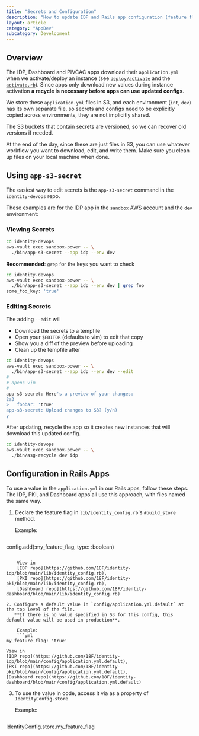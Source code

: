 ```yaml
---
title: "Secrets and Configuration"
description: "How to update IDP and Rails app configuration (feature flags) and secrets application.yml"
layout: article
category: "AppDev"
subcategory: Development
---
```


## Overview

The IDP, Dashboard and PIVCAC apps download their `application.yml`
when we activate/deploy an instance (see [`deploy/activate`][deploy-activate]
and the [`activate.rb`][download-from-s3]). Since apps only download new values
during instance activation **a recycle is necessary before apps can use
updated configs**.


We store these `application.yml` files in S3, and each environment (`int`, `dev`)
has its own separate file, so secrets and configs need to be explicitly copied
across environments, they are not implicitly shared.

The S3 buckets that contain secrets are versioned, so we can recover old versions
if needed.

[deploy-activate]: https://github.com/18F/identity-idp/blob/main/deploy/activate
[download-from-s3]: https://github.com/18F/identity-idp/blob/a95fd33d24c6761818993cfbc334a28986783034/lib/deploy/activate.rb#L93-L97

At the end of the day, since these are just files in S3, you can use whatever workflow
you want to download, edit, and write them. Make sure you clean up files on your local
machine when done.

## Using `app-s3-secret`

The easiest way to edit secrets is the `app-s3-secret` command in the `identity-devops` repo.

These examples are for the IDP app in the `sandbox` AWS account and the `dev` environment:

### Viewing Secrets

```bash
cd identity-devops
aws-vault exec sandbox-power -- \
  ./bin/app-s3-secret --app idp --env dev
```

**Recommended**: `grep` for the keys you want to check

```bash
cd identity-devops
aws-vault exec sandbox-power -- \
  ./bin/app-s3-secret --app idp --env dev | grep foo
some_foo_key: 'true'
```

### Editing Secrets

The adding `--edit` will
- Download the secrets to a tempfile
- Open your `$EDITOR` (defaults to vim) to edit that copy
- Show you a diff of the preview before uploading
- Clean up the tempfile after

```bash
cd identity-devops
aws-vault exec sandbox-power -- \
  ./bin/app-s3-secret --app idp --env dev --edit
#
# opens vim
#
app-s3-secret: Here's a preview of your changes:
2a3
>   foobar: 'true'
app-s3-secret: Upload changes to S3? (y/n)
y
```

After updating, recycle the app so it creates new instances that will download
this updated config.

```bash
cd identity-devops
aws-vault exec sandbox-power -- \
  ./bin/asg-recycle dev idp
```

## Configuration in Rails Apps

To use a value in the `application.yml` in our Rails apps, follow these steps. The IDP, PKI,
and Dashboard apps all use this approach, with files named the same way.

1. Declare the feature flag in `lib/identity_config.rb`'s `#build_store` method.

    Example:
    ```ruby
config.add(:my_feature_flag, type: :boolean)
```

    View in
    [IDP repo](https://github.com/18F/identity-idp/blob/main/lib/identity_config.rb),
    [PKI repo](https://github.com/18F/identity-pki/blob/main/lib/identity_config.rb),
    [Dashboard repo](https://github.com/18F/identity-dashboard/blob/main/lib/identity_config.rb)

2. Configure a default value in `config/application.yml.default` at the top level of the file.
   **If there is no value specified in S3 for this config, this default value will be used in production**.

    Example:
    ```yml
my_feature_flag: 'true'
```

    View in
    [IDP repo](https://github.com/18F/identity-idp/blob/main/config/application.yml.default),
    [PKI repo](https://github.com/18F/identity-pki/blob/main/config/application.yml.default),
    [Dashboard repo](https://github.com/18F/identity-dashboard/blob/main/config/application.yml.default)

3. To use the value in code, access it via as a property of `IdentityConfig.store`

    Example:
    ```ruby
IdentityConfig.store.my_feature_flag
```
